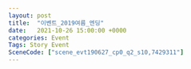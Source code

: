 ```yaml
---
layout: post
title:  "이벤트_2019여름_엔딩"
date:   2021-10-26 15:00:00 +0000
categories: Event
Tags: Story Event
SceneCode: ["scene_evt190627_cp0_q2_s10,7429311"]
---
```

